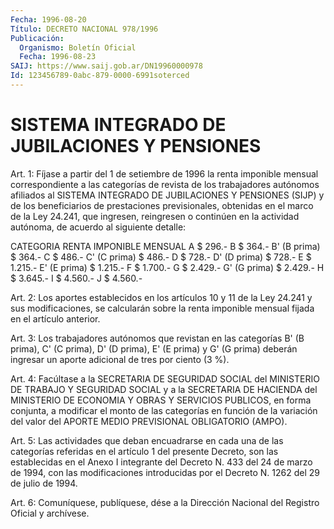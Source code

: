 ```yaml
---
Fecha: 1996-08-20
Título: DECRETO NACIONAL 978/1996
Publicación:
  Organismo: Boletín Oficial
  Fecha: 1996-08-23
SAIJ: https://www.saij.gob.ar/DN19960000978
Id: 123456789-0abc-879-0000-6991soterced
---
```

# SISTEMA INTEGRADO DE JUBILACIONES Y PENSIONES

<a id="1"></a>
Art. 1: Fíjase a partir del 1 de setiembre de 1996 la renta imponible mensual correspondiente a las categorías de revista de los trabajadores autónomos afiliados al SISTEMA INTEGRADO DE JUBILACIONES Y PENSIONES (SIJP) y de los beneficiarios de prestaciones previsionales, obtenidas en el marco de la Ley 24.241, que ingresen, reingresen o continúen en la actividad autónoma, de acuerdo al siguiente detalle:

 CATEGORIA                              RENTA IMPONIBLE                                            MENSUAL  A                                           $ 296.-  B                                           $ 364.-  B' (B prima)                                $ 364.- C                                           $ 486.-  C' (C prima)                                $ 486.-  D                                           $ 728.-  D' (D prima)                                $ 728.-  E                                         $ 1.215.-  E' (E prima)                              $ 1.215.-  F                                         $ 1.700.- G                                         $ 2.429.-  G' (G prima)                              $ 2.429.-  H                                         $ 3.645.- I                                         $ 4.560.-  J                                         $ 4.560.-

<a id="2"></a>
Art. 2: Los aportes establecidos en los artículos 10 y 11 de la Ley 24.241 y sus modificaciones, se calcularán sobre la renta imponible mensual fijada en el artículo anterior.

<a id="3"></a>
Art. 3: Los trabajadores autónomos que revistan en las categorías B' (B prima), C' (C prima), D' (D prima), E' (E prima) y G' (G prima) deberán ingresar un aporte adicional de tres por ciento (3 %).

<a id="4"></a>
Art. 4: Facúltase a la SECRETARIA DE SEGURIDAD SOCIAL del MINISTERIO DE TRABAJO Y SEGURIDAD SOCIAL y a la SECRETARIA DE HACIENDA del MINISTERIO DE ECONOMIA Y OBRAS Y SERVICIOS PUBLICOS, en forma conjunta, a modificar el monto de las categorías en función de la variación del valor del APORTE MEDIO PREVISIONAL OBLIGATORIO (AMPO).

<a id="5"></a>
Art. 5: Las actividades que deban encuadrarse en cada una de las categorías referidas en el artículo 1 del presente Decreto, son las establecidas en el Anexo I integrante del Decreto N. 433 del 24 de marzo de 1994, con las modificaciones introducidas por el Decreto N. 1262 del 29 de julio de 1994.

<a id="6"></a>
Art. 6: Comuníquese, publíquese, dése a la Dirección Nacional del Registro Oficial y archívese.
